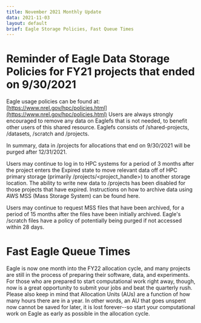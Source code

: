 ```yaml
---
title: November 2021 Monthly Update
data: 2021-11-03
layout: default
brief: Eagle Storage Policies, Fast Queue Times
---
```


# Reminder of Eagle Data Storage Policies for FY21 projects that ended on 9/30/2021
Eagle usage policies can be found at: [https://www.nrel.gov/hpc/policies.html](https://www.nrel.gov/hpc/policies.html)
Users are always strongly encouraged to remove any data on Eaglefs that is not needed, to benefit other users of this shared resource. Eaglefs consists of /shared-projects, /datasets, /scratch and /projects.

In summary, data in /projects for allocations that end on 9/30/2021 will be purged after 12/31/2021.

Users may continue to log in to HPC systems for a period of 3 months after the project enters the Expired state to move relevant data off of HPC primary storage (primarily /projects/<project_handle>) to another storage location. The ability to write new data to /projects has been disabled for those projects that have expired. Instructions on how to archive data using AWS MSS (Mass Storage System) can be found here.

Users may continue to request MSS files that have been archived, for a period of 15 months after the files have been initially archived.  Eagle's /scratch files have a policy of potentially being purged if not accessed within 28 days.
 
# Fast Eagle Queue Times
Eagle is now one month into the FY22 allocation cycle, and many projects are still in the process of preparing their software, data, and experiments. For those who are prepared to start computational work right away, though, now is a great opportunity to submit your jobs and beat the quarterly rush.
Please also keep in mind that Allocation Units (AUs) are a function of how many hours there are in a year. In other words, an AU that goes unspent now cannot be saved for later, it is lost forever--so start your computational work on Eagle as early as possible in the allocation cycle.

